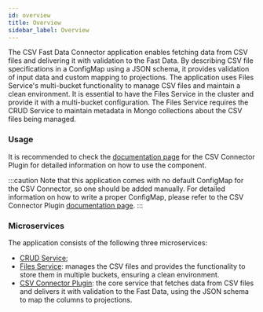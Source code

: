 ```yaml
---
id: overview
title: Overview
sidebar_label: Overview
---
```


<!--
WARNING: this file was automatically generated by Mia-Platform Doc Aggregator.
DO NOT MODIFY IT BY HAND.
Instead, modify the source file and run the aggregator to regenerate this file.
-->

The CSV Fast Data Connector application enables fetching data from CSV files and delivering it with validation to the Fast Data. By describing CSV file specifications in a ConfigMap using a JSON schema, it provides validation of input data and custom mapping to projections. The application uses Files Service's multi-bucket functionality to manage CSV files and maintain a clean environment. It is essential to have the Files Service in the cluster and provide it with a multi-bucket configuration. The Files Service requires the CRUD Service to maintain metadata in Mongo collections about the CSV files being managed.

### Usage

It is recommended to check the [documentation page](/runtime_suite/csv-connector-plugin/configuration.md) for the CSV Connector Plugin for detailed information on how to use the component.

:::caution
Note that this application comes with no default ConfigMap for the CSV Connector, so one should be added manually. For detailed information on how to write a proper ConfigMap, please refer to the CSV Connector Plugin [documentation page](/runtime_suite/csv-connector-plugin/configuration.md).
:::

### Microservices

The application consists of the following three microservices:

- [CRUD Service](/runtime_suite/crud-service/10_overview_and_usage.md);
- [Files Service](/runtime_suite/files-service/configuration.mdx): manages the CSV files and provides the functionality to store them in multiple buckets, ensuring a clean environment.
- [CSV Connector Plugin](/runtime_suite/csv-connector-plugin/configuration.md): the core service that fetches data from CSV files and delivers it with validation to the Fast Data, using the JSON schema to map the columns to projections.
